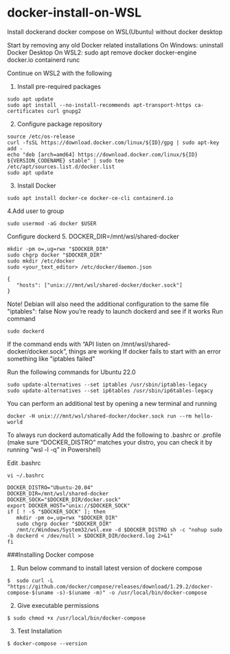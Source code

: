 # docker-install-on-WSL
Install dockerand docker compose on WSL(Ubuntu) without docker desktop  

Start by removing any old Docker related installations
On Windows: uninstall Docker Desktop
On WSL2: sudo apt remove docker docker-engine docker.io containerd runc

Continue on WSL2 with the following
1. Install pre-required packages
```
sudo apt update
sudo apt install --no-install-recommends apt-transport-https ca-certificates curl gnupg2
```
2. Configure package repository
```
source /etc/os-release
curl -fsSL https://download.docker.com/linux/${ID}/gpg | sudo apt-key add -
echo "deb [arch=amd64] https://download.docker.com/linux/${ID} ${VERSION_CODENAME} stable" | sudo tee /etc/apt/sources.list.d/docker.list
sudo apt update
```
3. Install Docker
```
sudo apt install docker-ce docker-ce-cli containerd.io
```
4.Add user to group
```
sudo usermod -aG docker $USER
```
Configure dockerd
5. DOCKER_DIR=/mnt/wsl/shared-docker
```
mkdir -pm o=,ug=rwx "$DOCKER_DIR"
sudo chgrp docker "$DOCKER_DIR"
sudo mkdir /etc/docker
sudo <your_text_editor> /etc/docker/daemon.json

{
   "hosts": ["unix:///mnt/wsl/shared-docker/docker.sock"]
}
```
Note! Debian will also need the additional configuration to the same file
"iptables": false
Now you’re ready to launch dockerd and see if it works
Run command 
```
sudo dockerd
```
If the command ends with “API listen on /mnt/wsl/shared-docker/docker.sock”, things are working
If docker fails to start with an error something like "iptables failed"

Run the following commands for Ubuntu 22.0
```
sudo update-alternatives --set iptables /usr/sbin/iptables-legacy
sudo update-alternatives --set ip6tables /usr/sbin/ip6tables-legacy
```
You can perform an additional test by opening a new terminal and running
```
docker -H unix:///mnt/wsl/shared-docker/docker.sock run --rm hello-world
```
To always run dockerd automatically
Add the following to .bashrc or .profile (make sure “DOCKER_DISTRO” matches your distro, you can check it by running “wsl -l -q” in Powershell)

Edit .bashrc
```
vi ~/.bashrc
```

```
DOCKER_DISTRO="Ubuntu-20.04"
DOCKER_DIR=/mnt/wsl/shared-docker
DOCKER_SOCK="$DOCKER_DIR/docker.sock"
export DOCKER_HOST="unix://$DOCKER_SOCK"
if [ ! -S "$DOCKER_SOCK" ]; then
   mkdir -pm o=,ug=rwx "$DOCKER_DIR"
   sudo chgrp docker "$DOCKER_DIR"
   /mnt/c/Windows/System32/wsl.exe -d $DOCKER_DISTRO sh -c "nohup sudo -b dockerd < /dev/null > $DOCKER_DIR/dockerd.log 2>&1"
fi
```

###Installing Docker compose

1. Run below command to install latest version of dockere compose
```
$  sudo curl -L "https://github.com/docker/compose/releases/download/1.29.2/docker-compose-$(uname -s)-$(uname -m)" -o /usr/local/bin/docker-compose
```

2. Give executable permissions
```
$ sudo chmod +x /usr/local/bin/docker-compose
```

3. Test Installation
```
$ docker-compose --version
```

